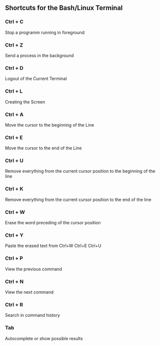 
## Shortcuts for the Bash/Linux Terminal

### Ctrl + C

Stop a programm running in foreground

### Ctrl + Z

Send a process in the background

### Ctrl + D

Logout of the Current Terminal

### Ctrl + L

Creating the Screen

### Ctrl + A

Move the cursor to the beginning of the Line

### Ctrl + E

Move the cursor to the end of the Line

### Ctrl + U

Remove everything from the current cursor position to the beginning of the line

### Ctrl + K

Remove everything from the current cursor position to the end of the line

### Ctrl + W

Erase the word preceding of the cursor position

### Ctrl + Y

Paste the erased text from Ctrl+W Ctrl+E Ctrl+U

### Ctrl + P

View the previous command

### Ctrl + N

View the next command

### Ctrl + R

Search in command history

### Tab

Autocomplete or show possible results


